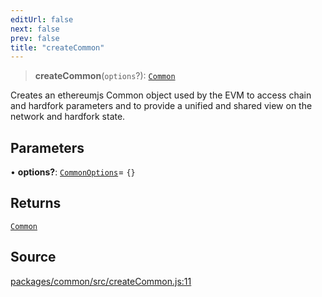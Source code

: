 ```yaml
---
editUrl: false
next: false
prev: false
title: "createCommon"
---
```


> **createCommon**(`options`?): [`Common`](/reference/classes/common/)

Creates an ethereumjs Common object used by the EVM
to access chain and hardfork parameters and to provide
a unified and shared view on the network and hardfork state.

## Parameters

• **options?**: [`CommonOptions`](/reference/type-aliases/commonoptions/)= `{}`

## Returns

[`Common`](/reference/classes/common/)

## Source

[packages/common/src/createCommon.js:11](https://github.com/evmts/tevm-monorepo/blob/main/packages/common/src/createCommon.js#L11)
